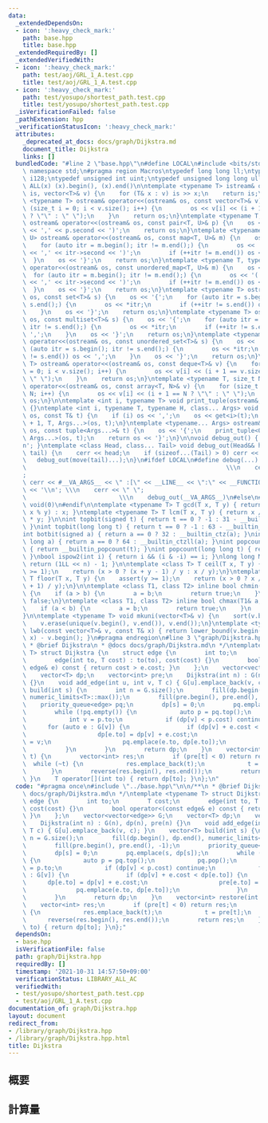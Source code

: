 ```yaml
---
data:
  _extendedDependsOn:
  - icon: ':heavy_check_mark:'
    path: base.hpp
    title: base.hpp
  _extendedRequiredBy: []
  _extendedVerifiedWith:
  - icon: ':heavy_check_mark:'
    path: test/aoj/GRL_1_A.test.cpp
    title: test/aoj/GRL_1_A.test.cpp
  - icon: ':heavy_check_mark:'
    path: test/yosupo/shortest_path.test.cpp
    title: test/yosupo/shortest_path.test.cpp
  _isVerificationFailed: false
  _pathExtension: hpp
  _verificationStatusIcon: ':heavy_check_mark:'
  attributes:
    _deprecated_at_docs: docs/graph/Dijkstra.md
    document_title: Dijkstra
    links: []
  bundledCode: "#line 2 \"base.hpp\"\n#define LOCAL\n#include <bits/stdc++.h>\nusing\
    \ namespace std;\n#pragma region Macros\ntypedef long long ll;\ntypedef __int128_t\
    \ i128;\ntypedef unsigned int uint;\ntypedef unsigned long long ull;\n#define\
    \ ALL(x) (x).begin(), (x).end()\n\ntemplate <typename T> istream& operator>>(istream&\
    \ is, vector<T>& v) {\n    for (T& x : v) is >> x;\n    return is;\n}\ntemplate\
    \ <typename T> ostream& operator<<(ostream& os, const vector<T>& v) {\n    for\
    \ (size_t i = 0; i < v.size(); i++) {\n        os << v[i] << (i + 1 == v.size()\
    \ ? \"\" : \" \");\n    }\n    return os;\n}\ntemplate <typename T, typename U>\
    \ ostream& operator<<(ostream& os, const pair<T, U>& p) {\n    os << '(' << p.first\
    \ << ',' << p.second << ')';\n    return os;\n}\ntemplate <typename T, typename\
    \ U> ostream& operator<<(ostream& os, const map<T, U>& m) {\n    os << '{';\n\
    \    for (auto itr = m.begin(); itr != m.end();) {\n        os << '(' << itr->first\
    \ << ',' << itr->second << ')';\n        if (++itr != m.end()) os << ',';\n  \
    \  }\n    os << '}';\n    return os;\n}\ntemplate <typename T, typename U> ostream&\
    \ operator<<(ostream& os, const unordered_map<T, U>& m) {\n    os << '{';\n  \
    \  for (auto itr = m.begin(); itr != m.end();) {\n        os << '(' << itr->first\
    \ << ',' << itr->second << ')';\n        if (++itr != m.end()) os << ',';\n  \
    \  }\n    os << '}';\n    return os;\n}\ntemplate <typename T> ostream& operator<<(ostream&\
    \ os, const set<T>& s) {\n    os << '{';\n    for (auto itr = s.begin(); itr !=\
    \ s.end();) {\n        os << *itr;\n        if (++itr != s.end()) os << ',';\n\
    \    }\n    os << '}';\n    return os;\n}\ntemplate <typename T> ostream& operator<<(ostream&\
    \ os, const multiset<T>& s) {\n    os << '{';\n    for (auto itr = s.begin();\
    \ itr != s.end();) {\n        os << *itr;\n        if (++itr != s.end()) os <<\
    \ ',';\n    }\n    os << '}';\n    return os;\n}\ntemplate <typename T> ostream&\
    \ operator<<(ostream& os, const unordered_set<T>& s) {\n    os << '{';\n    for\
    \ (auto itr = s.begin(); itr != s.end();) {\n        os << *itr;\n        if (++itr\
    \ != s.end()) os << ',';\n    }\n    os << '}';\n    return os;\n}\ntemplate <typename\
    \ T> ostream& operator<<(ostream& os, const deque<T>& v) {\n    for (size_t i\
    \ = 0; i < v.size(); i++) {\n        os << v[i] << (i + 1 == v.size() ? \"\" :\
    \ \" \");\n    }\n    return os;\n}\ntemplate <typename T, size_t N> ostream&\
    \ operator<<(ostream& os, const array<T, N>& v) {\n    for (size_t i = 0; i <\
    \ N; i++) {\n        os << v[i] << (i + 1 == N ? \"\" : \" \");\n    }\n    return\
    \ os;\n}\n\ntemplate <int i, typename T> void print_tuple(ostream&, const T&)\
    \ {}\ntemplate <int i, typename T, typename H, class... Args> void print_tuple(ostream&\
    \ os, const T& t) {\n    if (i) os << ',';\n    os << get<i>(t);\n    print_tuple<i\
    \ + 1, T, Args...>(os, t);\n}\ntemplate <typename... Args> ostream& operator<<(ostream&\
    \ os, const tuple<Args...>& t) {\n    os << '{';\n    print_tuple<0, tuple<Args...>,\
    \ Args...>(os, t);\n    return os << '}';\n}\n\nvoid debug_out() { cerr << '\\\
    n'; }\ntemplate <class Head, class... Tail> void debug_out(Head&& head, Tail&&...\
    \ tail) {\n    cerr << head;\n    if (sizeof...(Tail) > 0) cerr << \", \";\n \
    \   debug_out(move(tail)...);\n}\n#ifdef LOCAL\n#define debug(...)           \
    \                                                        \\\n    cerr << \" \"\
    ;                                                                     \\\n   \
    \ cerr << #__VA_ARGS__ << \" :[\" << __LINE__ << \":\" << __FUNCTION__ << \"]\"\
    \ << '\\n'; \\\n    cerr << \" \";                                           \
    \                          \\\n    debug_out(__VA_ARGS__)\n#else\n#define debug(...)\
    \ void(0)\n#endif\n\ntemplate <typename T> T gcd(T x, T y) { return y != 0 ? gcd(y,\
    \ x % y) : x; }\ntemplate <typename T> T lcm(T x, T y) { return x / gcd(x, y)\
    \ * y; }\n\nint topbit(signed t) { return t == 0 ? -1 : 31 - __builtin_clz(t);\
    \ }\nint topbit(long long t) { return t == 0 ? -1 : 63 - __builtin_clzll(t); }\n\
    int botbit(signed a) { return a == 0 ? 32 : __builtin_ctz(a); }\nint botbit(long\
    \ long a) { return a == 0 ? 64 : __builtin_ctzll(a); }\nint popcount(signed t)\
    \ { return __builtin_popcount(t); }\nint popcount(long long t) { return __builtin_popcountll(t);\
    \ }\nbool ispow2(int i) { return i && (i & -i) == i; }\nlong long MSK(int n) {\
    \ return (1LL << n) - 1; }\n\ntemplate <class T> T ceil(T x, T y) {\n    assert(y\
    \ >= 1);\n    return (x > 0 ? (x + y - 1) / y : x / y);\n}\ntemplate <class T>\
    \ T floor(T x, T y) {\n    assert(y >= 1);\n    return (x > 0 ? x / y : (x - y\
    \ + 1) / y);\n}\n\ntemplate <class T1, class T2> inline bool chmin(T1& a, T2 b)\
    \ {\n    if (a > b) {\n        a = b;\n        return true;\n    }\n    return\
    \ false;\n}\ntemplate <class T1, class T2> inline bool chmax(T1& a, T2 b) {\n\
    \    if (a < b) {\n        a = b;\n        return true;\n    }\n    return false;\n\
    }\n\ntemplate <typename T> void mkuni(vector<T>& v) {\n    sort(v.begin(), v.end());\n\
    \    v.erase(unique(v.begin(), v.end()), v.end());\n}\ntemplate <typename T> int\
    \ lwb(const vector<T>& v, const T& x) { return lower_bound(v.begin(), v.end(),\
    \ x) - v.begin(); }\n#pragma endregion\n#line 3 \"graph/Dijkstra.hpp\"\n\n/**\n\
    \ * @brief Dijkstra\n * @docs docs/graph/Dijkstra.md\n */\ntemplate <typename\
    \ T> struct Dijkstra {\n    struct edge {\n        int to;\n        T cost;\n\
    \        edge(int to, T cost) : to(to), cost(cost) {}\n        bool operator<(const\
    \ edge& e) const { return cost > e.cost; }\n    };\n    vector<vector<edge>> G;\n\
    \    vector<T> dp;\n    vector<int> pre;\n    Dijkstra(int n) : G(n), dp(n), pre(n)\
    \ {}\n    void add_edge(int u, int v, T c) { G[u].emplace_back(v, c); }\n    vector<T>\
    \ build(int s) {\n        int n = G.size();\n        fill(dp.begin(), dp.end(),\
    \ numeric_limits<T>::max());\n        fill(pre.begin(), pre.end(), -1);\n    \
    \    priority_queue<edge> pq;\n        dp[s] = 0;\n        pq.emplace(s, dp[s]);\n\
    \        while (!pq.empty()) {\n            auto p = pq.top();\n            pq.pop();\n\
    \            int v = p.to;\n            if (dp[v] < p.cost) continue;\n      \
    \      for (auto e : G[v]) {\n                if (dp[v] + e.cost < dp[e.to]) {\n\
    \                    dp[e.to] = dp[v] + e.cost;\n                    pre[e.to]\
    \ = v;\n                    pq.emplace(e.to, dp[e.to]);\n                }\n \
    \           }\n        }\n        return dp;\n    }\n    vector<int> restore(int\
    \ t) {\n        vector<int> res;\n        if (pre[t] < 0) return res;\n      \
    \  while (~t) {\n            res.emplace_back(t);\n            t = pre[t];\n \
    \       }\n        reverse(res.begin(), res.end());\n        return res;\n   \
    \ }\n    T operator[](int to) { return dp[to]; }\n};\n"
  code: "#pragma once\n#include \"../base.hpp\"\n\n/**\n * @brief Dijkstra\n * @docs\
    \ docs/graph/Dijkstra.md\n */\ntemplate <typename T> struct Dijkstra {\n    struct\
    \ edge {\n        int to;\n        T cost;\n        edge(int to, T cost) : to(to),\
    \ cost(cost) {}\n        bool operator<(const edge& e) const { return cost > e.cost;\
    \ }\n    };\n    vector<vector<edge>> G;\n    vector<T> dp;\n    vector<int> pre;\n\
    \    Dijkstra(int n) : G(n), dp(n), pre(n) {}\n    void add_edge(int u, int v,\
    \ T c) { G[u].emplace_back(v, c); }\n    vector<T> build(int s) {\n        int\
    \ n = G.size();\n        fill(dp.begin(), dp.end(), numeric_limits<T>::max());\n\
    \        fill(pre.begin(), pre.end(), -1);\n        priority_queue<edge> pq;\n\
    \        dp[s] = 0;\n        pq.emplace(s, dp[s]);\n        while (!pq.empty())\
    \ {\n            auto p = pq.top();\n            pq.pop();\n            int v\
    \ = p.to;\n            if (dp[v] < p.cost) continue;\n            for (auto e\
    \ : G[v]) {\n                if (dp[v] + e.cost < dp[e.to]) {\n              \
    \      dp[e.to] = dp[v] + e.cost;\n                    pre[e.to] = v;\n      \
    \              pq.emplace(e.to, dp[e.to]);\n                }\n            }\n\
    \        }\n        return dp;\n    }\n    vector<int> restore(int t) {\n    \
    \    vector<int> res;\n        if (pre[t] < 0) return res;\n        while (~t)\
    \ {\n            res.emplace_back(t);\n            t = pre[t];\n        }\n  \
    \      reverse(res.begin(), res.end());\n        return res;\n    }\n    T operator[](int\
    \ to) { return dp[to]; }\n};"
  dependsOn:
  - base.hpp
  isVerificationFile: false
  path: graph/Dijkstra.hpp
  requiredBy: []
  timestamp: '2021-10-31 14:57:50+09:00'
  verificationStatus: LIBRARY_ALL_AC
  verifiedWith:
  - test/yosupo/shortest_path.test.cpp
  - test/aoj/GRL_1_A.test.cpp
documentation_of: graph/Dijkstra.hpp
layout: document
redirect_from:
- /library/graph/Dijkstra.hpp
- /library/graph/Dijkstra.hpp.html
title: Dijkstra
---
```

## 概要

## 計算量
